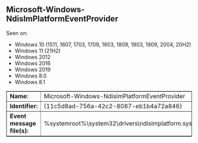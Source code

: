 ## Microsoft-Windows-NdisImPlatformEventProvider

Seen on:
* Windows 10 (1511, 1607, 1703, 1709, 1803, 1809, 1903, 1909, 2004, 20H2)
* Windows 11 (21H2)
* Windows 2012
* Windows 2016
* Windows 2019
* Windows 8.0
* Windows 8.1

<table border="1" class="docutils">
  <tbody>
    <tr>
      <td><b>Name:</b></td>
      <td>Microsoft-Windows-NdisImPlatformEventProvider</td>
    </tr>
    <tr>
      <td><b>Identifier:</b></td>
      <td>{11c5d8ad-756a-42c2-8087-eb1b4a72a846}</td>
    </tr>
    <tr>
      <td><b>Event message file(s):</b></td>
      <td>%systemroot%\system32\drivers\ndisimplatform.sys</td>
    </tr>
  </tbody>
</table>

&nbsp;

